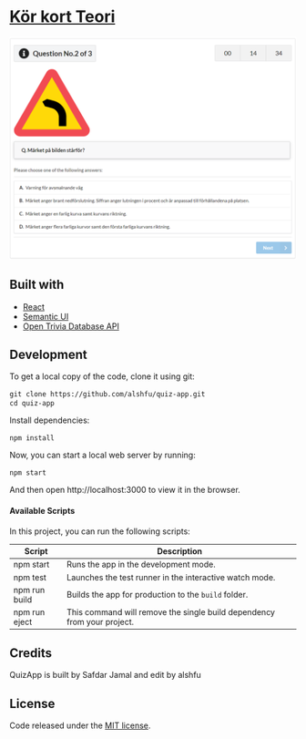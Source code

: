 <h1>
  <a href="https://safdarjamal.github.io/quiz-app/">
    Kör kort Teori
  </a>
</h1>

![quiz-app](https://raw.githubusercontent.com/alshfu/quiz-app/master/screenshot.PNG)

## Built with

- [React](http://reactjs.org)
- [Semantic UI](https://semantic-ui.com)
- [Open Trivia Database API](https://opentdb.com/api_config.php)

## Development

To get a local copy of the code, clone it using git:

```
git clone https://github.com/alshfu/quiz-app.git
cd quiz-app
```

Install dependencies:

```
npm install
```

Now, you can start a local web server by running:

```
npm start
```

And then open http://localhost:3000 to view it in the browser.

#### Available Scripts

In this project, you can run the following scripts:

| Script        | Description                                                             |
| ------------- | ----------------------------------------------------------------------- |
| npm start     | Runs the app in the development mode.                                   |
| npm test      | Launches the test runner in the interactive watch mode.                 |
| npm run build | Builds the app for production to the `build` folder.                    |
| npm run eject | This command will remove the single build dependency from your project. |

## Credits

QuizApp is built by Safdar Jamal and edit by alshfu


## License

Code released under the [MIT license](https://github.com/SafdarJamal/quiz-app/blob/master/LICENSE).
